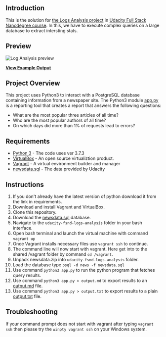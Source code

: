 ## Introduction

This is the solution for [the Logs Analysis project](https://github.com/cangir-education/udacity-fsnd-logs-analysis/blob/master/docs/assingment.md) in [Udacity Full Stack Nanodegree course](https://eu.udacity.com/course/full-stack-web-developer-nanodegree--nd004). In this, we have to execute complex queries on a large database to extract intersting stats.

## Preview

![Log Analysis preview](https://github.com/cangir-education/udacity-fsnd-logs-analysis/blob/master/screenshot.png)

**[View Example Output](https://github.com/cangir-education/udacity-fsnd-logs-analysis/blob/master/output.md)**

## Project Overview

This project uses Python3 to interact with a PostgreSQL database containing information from a newspaper site. The Python3 module [app.py](https://github.com/cangir-education/udacity-fsnd-logs-analysis/blob/master/app.py) is a reporting tool that creates a report that answers the following questions:

- What are the most popular three articles of all time?
- Who are the most popular authors of all time?
- On which days did more than 1% of requests lead to errors?

## Requirements

- [Python 3](https://www.python.org/downloads/) - The code uses ver 3.7.3
- [VirtualBox](https://www.virtualbox.org/) - An open source virtualiztion product.
- [Vagrant](https://www.vagrantup.com/) - A virtual environment builder and manager
- [newsdata.sql](https://d17h27t6h515a5.cloudfront.net/topher/2016/August/57b5f748_newsdata/newsdata.zip) - The data provided by Udacity

## Instructions

1. If you don't already have the latest version of python download it from the link in requirements.
2. Download and install Vagrant and VirtualBox.
3. Clone this repository.
4. Download the [newsdata.sql](https://d17h27t6h515a5.cloudfront.net/topher/2016/August/57b5f748_newsdata/newsdata.zip) database.
5. Navigate to the `udacity-fsnd-logs-analysis` folder in your bash interface.
6. Open bash terminal and launch the virtual machine with command `vagrant up`
7. Once Vagrant installs necessary files use `vagrant ssh` to continue.
8. The command line will now start with vagrant. Here get into to the shared /vagrant folder by command `cd /vagrant`.
9. Unpack newsdata.zip into `udacity-fsnd-logs-analysis` folder.
10. Load the database type `psql -d news -f newsdata.sql`
11. Use command `python3 app.py` to run the python program that fetches query results.
12. Use command `python3 app.py > output.md` to export results to an [output.md](https://github.com/cangir-education/udacity-fsnd-logs-analysis/blob/master/output.md) file.
13. Use command `python3 app.py > output.txt` to export results to a plain [output.txt](https://github.com/cangir-education/udacity-fsnd-logs-analysis/blob/master/output.txt) file.

## Troubleshooting

If your command prompt does not start with vagrant after typing `vagrant ssh` then please try the `winpty vagrant ssh` on your Windows system.
